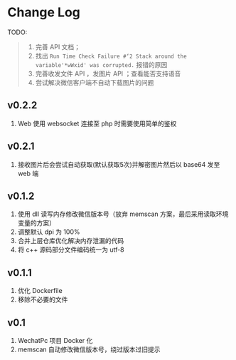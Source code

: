 
# Change Log

TODO: 
> 1. 完善 API 文档；
> 2. 找出 `Run Time Check Failure #‘2 Stack around the variable'*wWxid' was corrupted.` 报错的原因
> 3. 完善收发文件 API ，发图片 API ；查看能否支持语音
> 4. 尝试解决微信客户端不自动下载图片的问题

## v0.2.2
1. Web 使用 websocket 连接至 php 时需要使用简单的鉴权

## v0.2.1
1. 接收图片后会尝试自动获取(默认获取5次)并解密图片然后以 base64 发至 web 端

## v0.1.2
1. 使用 dll 读写内存修改微信版本号（放弃 memscan 方案，最后采用读取环境变量的方案）
2. 调整默认 dpi 为 100%
3. 合并上层仓库优化解决内存泄漏的代码
4. 将 c++ 源码部分文件编码统一为 utf-8

## v0.1.1
1. 优化 Dockerfile 
2. 移除不必要的文件

## v0.1
1. WechatPc 项目 Docker 化
2. memscan 自动修改微信版本号，绕过版本过旧提示
